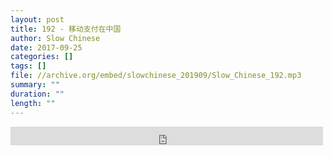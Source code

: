 ```yaml
---
layout: post
title: 192 - 移动支付在中国
author: Slow Chinese
date: 2017-09-25
categories: []
tags: []
file: //archive.org/embed/slowchinese_201909/Slow_Chinese_192.mp3
summary: ""
duration: ""
length: ""
---
```


<iframe src="https://archive.org/embed/slowchinese_201909/Slow_Chinese_192.mp3" width="500" height="30" frameborder="0" webkitallowfullscreen="true" mozallowfullscreen="true" allowfullscreen></iframe>
